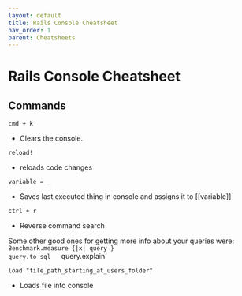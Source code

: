 ```yaml
---
layout: default
title: Rails Console Cheatsheet
nav_order: 1
parent: Cheatsheets
---
```


# Rails Console Cheatsheet

## Commands

`cmd + k` 
-   Clears the console.

`reload!`  
-   reloads code changes

`variable = _`  
-   Saves last executed thing in console and assigns it to [[variable]]

`ctrl + r`  
-   Reverse command search

Some other good ones for getting more info about your queries were:
`Benchmark.measure {|x| query }`  
`query.to_sql  
`query.explain`

`load "file_path_starting_at_users_folder"`
-    Loads file into console
